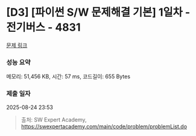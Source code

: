 # [D3] [파이썬 S/W 문제해결 기본] 1일차 - 전기버스 - 4831 

[문제 링크](https://swexpertacademy.com/main/code/problem/problemDetail.do?contestProbId=AWTLS24ao9ADFAVT) 

### 성능 요약

메모리: 51,456 KB, 시간: 57 ms, 코드길이: 655 Bytes

### 제출 일자

2025-08-24 23:53



> 출처: SW Expert Academy, https://swexpertacademy.com/main/code/problem/problemList.do